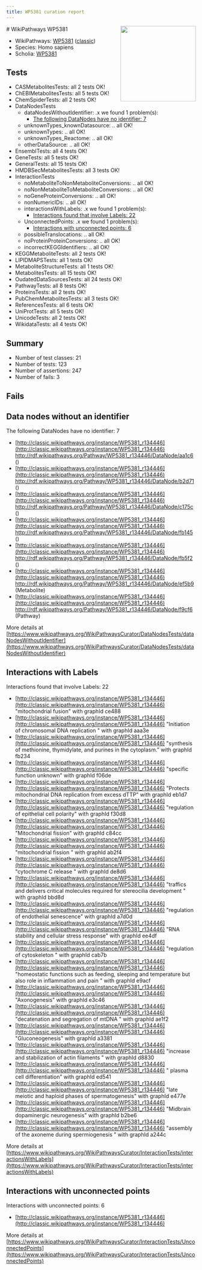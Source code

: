```yaml
---
title: WP5381 curation report
---
```


<img style="float: right; width: 200px" src="https://upload.wikimedia.org/wikipedia/commons/thumb/8/83/Wplogo_with_text_500.png/640px-Wplogo_with_text_500.png" />
# WikiPathways WP5381

* WikiPathways: [WP5381](https://wikipathways.org/pathways/WP5381) ([classic](https://classic.wikipathways.org/instance/WP5381))
* Species: Homo sapiens
* Scholia: [WP5381](https://scholia.toolforge.org/wikipathways/WP5381)
## Tests
* CASMetabolitesTests: all 2 tests OK!
* ChEBIMetabolitesTests: all 5 tests OK!
* ChemSpiderTests: all 2 tests OK!
* DataNodesTests
    * dataNodesWithoutIdentifier: .x we found 1 problem(s):
        * [The following DataNodes have no identifier: 7](#d2d32fa6)
    * unknownTypes_knownDatasource: .. all OK!
    * unknownTypes: .. all OK!
    * unknownTypes_Reactome: .. all OK!
    * otherDataSource: .. all OK!
* EnsemblTests: all 4 tests OK!
* GeneTests: all 5 tests OK!
* GeneralTests: all 15 tests OK!
* HMDBSecMetabolitesTests: all 3 tests OK!
* InteractionTests
    * noMetaboliteToNonMetaboliteConversions: .. all OK!
    * noNonMetaboliteToMetaboliteConversions: .. all OK!
    * noGeneProteinConversions: .. all OK!
    * nonNumericIDs: .. all OK!
    * interactionsWithLabels: .x we found 1 problem(s):
        * [Interactions found that involve Labels: 22](#fe97a8d9)
    * UnconnectedPoints: .x we found 1 problem(s):
        * [Interactions with unconnected points: 6](#35a61ade)
    * possibleTranslocations: .. all OK!
    * noProteinProteinConversions: .. all OK!
    * incorrectKEGGIdentifiers: .. all OK!
* KEGGMetaboliteTests: all 2 tests OK!
* LIPIDMAPSTests: all 1 tests OK!
* MetaboliteStructureTests: all 1 tests OK!
* MetabolitesTests: all 15 tests OK!
* OudatedDataSourcesTests: all 24 tests OK!
* PathwayTests: all 8 tests OK!
* ProteinsTests: all 2 tests OK!
* PubChemMetabolitesTests: all 3 tests OK!
* ReferencesTests: all 6 tests OK!
* UniProtTests: all 5 tests OK!
* UnicodeTests: all 2 tests OK!
* WikidataTests: all 4 tests OK!


## Summary

* Number of test classes: 21
* Number of tests: 123
* Number of assertions: 247
* Number of fails: 3

## Fails

<a name="d2d32fa6" />

## Data nodes without an identifier

The following DataNodes have no identifier: 7

* [http://classic.wikipathways.org/instance/WP5381_r134446](http://classic.wikipathways.org/instance/WP5381_r134446) http://rdf.wikipathways.org/Pathway/WP5381_r134446/DataNode/aa1c6 ()
* [http://classic.wikipathways.org/instance/WP5381_r134446](http://classic.wikipathways.org/instance/WP5381_r134446) http://rdf.wikipathways.org/Pathway/WP5381_r134446/DataNode/b2d71 ()
* [http://classic.wikipathways.org/instance/WP5381_r134446](http://classic.wikipathways.org/instance/WP5381_r134446) http://rdf.wikipathways.org/Pathway/WP5381_r134446/DataNode/c175c ()
* [http://classic.wikipathways.org/instance/WP5381_r134446](http://classic.wikipathways.org/instance/WP5381_r134446) http://rdf.wikipathways.org/Pathway/WP5381_r134446/DataNode/fb145 ()
* [http://classic.wikipathways.org/instance/WP5381_r134446](http://classic.wikipathways.org/instance/WP5381_r134446) http://rdf.wikipathways.org/Pathway/WP5381_r134446/DataNode/fb5f2 ()
* [http://classic.wikipathways.org/instance/WP5381_r134446](http://classic.wikipathways.org/instance/WP5381_r134446) http://rdf.wikipathways.org/Pathway/WP5381_r134446/DataNode/ef5b9 (Metabolite)
* [http://classic.wikipathways.org/instance/WP5381_r134446](http://classic.wikipathways.org/instance/WP5381_r134446) http://rdf.wikipathways.org/Pathway/WP5381_r134446/DataNode/f9cf6 (Pathway)


More details at [https://www.wikipathways.org/WikiPathwaysCurator/DataNodesTests/dataNodesWithoutIdentifier](https://www.wikipathways.org/WikiPathwaysCurator/DataNodesTests/dataNodesWithoutIdentifier)

<a name="fe97a8d9" />

## Interactions with Labels

Interactions found that involve Labels: 22

* [http://classic.wikipathways.org/instance/WP5381_r134446](http://classic.wikipathways.org/instance/WP5381_r134446) "mitochondrial fusion" with graphId ce488
* [http://classic.wikipathways.org/instance/WP5381_r134446](http://classic.wikipathways.org/instance/WP5381_r134446) "Initiation of chromosomal
DNA replication " with graphId aaa3e
* [http://classic.wikipathways.org/instance/WP5381_r134446](http://classic.wikipathways.org/instance/WP5381_r134446) "synthesis of methionine, thymidylate, 
and purines in the cytoplasm." with graphId fb234
* [http://classic.wikipathways.org/instance/WP5381_r134446](http://classic.wikipathways.org/instance/WP5381_r134446) "specific function
unknown" with graphId f06de
* [http://classic.wikipathways.org/instance/WP5381_r134446](http://classic.wikipathways.org/instance/WP5381_r134446) "Protects mitochondrial DNA 
replication from excess dTTP" with graphId eb1d7
* [http://classic.wikipathways.org/instance/WP5381_r134446](http://classic.wikipathways.org/instance/WP5381_r134446) "regulation of 
epithelial cell polarity" with graphId f30d8
* [http://classic.wikipathways.org/instance/WP5381_r134446](http://classic.wikipathways.org/instance/WP5381_r134446) "Mitochondrial fission" with graphId c84cc
* [http://classic.wikipathways.org/instance/WP5381_r134446](http://classic.wikipathways.org/instance/WP5381_r134446) "mitochondrial 
fission " with graphId ab2f4
* [http://classic.wikipathways.org/instance/WP5381_r134446](http://classic.wikipathways.org/instance/WP5381_r134446) "cytochrome C 
release
" with graphId de8d6
* [http://classic.wikipathways.org/instance/WP5381_r134446](http://classic.wikipathways.org/instance/WP5381_r134446) "traffics and delivers critical molecules 
required for stereocilia development " with graphId bbd8d
* [http://classic.wikipathways.org/instance/WP5381_r134446](http://classic.wikipathways.org/instance/WP5381_r134446) "regulation of 
endothelial senescence" with graphId a7d0d
* [http://classic.wikipathways.org/instance/WP5381_r134446](http://classic.wikipathways.org/instance/WP5381_r134446) "RNA stability and 
cellular stress response" with graphId ee4df
* [http://classic.wikipathways.org/instance/WP5381_r134446](http://classic.wikipathways.org/instance/WP5381_r134446) "regulation of 
cytoskeleton " with graphId cab7b
* [http://classic.wikipathways.org/instance/WP5381_r134446](http://classic.wikipathways.org/instance/WP5381_r134446) "homeostatic functions such as 
feeding, sleeping and temperature
but also role in inflammation and pain 
" with graphId e9acf
* [http://classic.wikipathways.org/instance/WP5381_r134446](http://classic.wikipathways.org/instance/WP5381_r134446) "Axonogenesis" with graphId e3c46
* [http://classic.wikipathways.org/instance/WP5381_r134446](http://classic.wikipathways.org/instance/WP5381_r134446) "decatenation and 
segregation of mtDNA " with graphId ae1f2
* [http://classic.wikipathways.org/instance/WP5381_r134446](http://classic.wikipathways.org/instance/WP5381_r134446) "Gluconeogenesis" with graphId a3381
* [http://classic.wikipathways.org/instance/WP5381_r134446](http://classic.wikipathways.org/instance/WP5381_r134446) "increase and stabilization 
of actin filaments " with graphId d8830
* [http://classic.wikipathways.org/instance/WP5381_r134446](http://classic.wikipathways.org/instance/WP5381_r134446) "
plasma cell differentiation" with graphId ed541
* [http://classic.wikipathways.org/instance/WP5381_r134446](http://classic.wikipathways.org/instance/WP5381_r134446) "late meiotic and haploid 
phases of spermatogenesis" with graphId e477e
* [http://classic.wikipathways.org/instance/WP5381_r134446](http://classic.wikipathways.org/instance/WP5381_r134446) "Midbrain dopaminergic 
neurogenesis" with graphId b2be6
* [http://classic.wikipathways.org/instance/WP5381_r134446](http://classic.wikipathways.org/instance/WP5381_r134446) "assembly of the axoneme 
during spermiogenesis " with graphId a244c


More details at [https://www.wikipathways.org/WikiPathwaysCurator/InteractionTests/interactionsWithLabels](https://www.wikipathways.org/WikiPathwaysCurator/InteractionTests/interactionsWithLabels)

<a name="35a61ade" />

## Interactions with unconnected points

Interactions with unconnected points: 6

* [http://classic.wikipathways.org/instance/WP5381_r134446](http://classic.wikipathways.org/instance/WP5381_r134446)


More details at [https://www.wikipathways.org/WikiPathwaysCurator/InteractionTests/UnconnectedPoints](https://www.wikipathways.org/WikiPathwaysCurator/InteractionTests/UnconnectedPoints)

